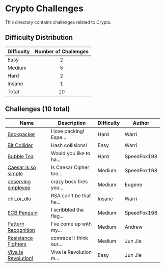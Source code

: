 # Crypto Challenges
This directory contains challenges related to Crypto.

## Difficulty Distribution
| Difficulty | Number of Challenges |
| ---------- |:--------------------:|
| Easy | 2 |
| Medium | 5 |
| Hard | 2 |
| Insane | 1 |
| Total | 10 |

## Challenges (10 total)
| Name | Description | Difficulty | Author |
| ---- | ----------- | ---------- | ------ |
| [Backpacker](<./Backpacker>) | I love packing! Espe... | Hard | Warri |
| [Bit Collider](<./Bit Collider>) | Hash collisions! | Easy | Warri |
| [Bubble Tea](<./Bubble Tea>) | Would you like to ha... | Hard | SpeedFox198 |
| [Caesar is so simple](<./Caesar is so simple>) | Is Caesar Cipher too... | Medium | SpeedFox198 |
| [deserving employee](<./deserving employee>) | crazy boss fires you... | Medium | Eugene |
| [dhi_or_dlo](<./dhi_or_dlo>) | RSA can't be that ha... | Insane | Warri |
| [ECB Penguin](<./ECB Penguin>) | I scribbled the flag... | Medium | SpeedFox198 |
| [Pattern Recognition](<./Pattern Recognition>) | I've come up with my... | Medium | Andrew |
| [Resistance Fighters](<./Resistance Fighters>) | comrade! I think our... | Medium | Jun Jie |
| [Viva la Revolution!](<./Viva la Revolution!>) | Viva la Revolution m... | Easy | Jun Jie |
